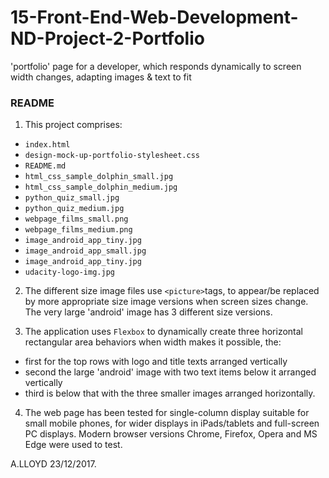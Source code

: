 # 15-Front-End-Web-Development-ND-Project-2-Portfolio
'portfolio' page for a developer, which responds dynamically to screen width changes, adapting images &amp; text to fit

### README
1. This project comprises:
  - `index.html`
  - `design-mock-up-portfolio-stylesheet.css`
  - `README.md`
  - `html_css_sample_dolphin_small.jpg`
  - `html_css_sample_dolphin_medium.jpg`
  - `python_quiz_small.jpg`
  - `python_quiz_medium.jpg`
  - `webpage_films_small.png`
  - `webpage_films_medium.png`
  - `image_android_app_tiny.jpg`
  - `image_android_app_small.jpg`
  - `image_android_app_tiny.jpg`
  - `udacity-logo-img.jpg`

  2. The different size image files use `<picture>`tags, to appear/be replaced by more appropriate size image  versions when screen sizes change. The very large 'android' image has 3 different size versions.

  3. The application uses `Flexbox` to dynamically create three horizontal rectangular area behaviors when width makes it possible, the:
  -  first for the top rows with logo and title texts arranged vertically
  -  second the large 'android' image with two text items below it arranged vertically
  -  third is below that with the three smaller images arranged horizontally.

  4. The web page has been tested for single-column display suitable for small mobile phones, for wider displays in iPads/tablets and full-screen PC displays. Modern browser versions Chrome, Firefox, Opera and MS Edge were used to test.

  A.LLOYD 23/12/2017.
